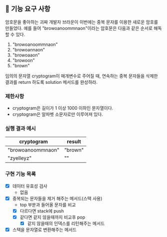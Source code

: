 ## 🚀 기능 요구 사항

암호문을 좋아하는 괴짜 개발자 브라운이 이번에는 중복 문자를 이용한 새로운 암호를 만들었다. 예를 들어 "browoanoommnaon"이라는 암호문은 다음과 같은 순서로 해독할 수 있다.

1. "browoanoommnaon"
2. "browoannaon"
3. "browoaaon"
4. "browoon"
5. "brown"

임의의 문자열 cryptogram이 매개변수로 주어질 때, 연속하는 중복 문자들을 삭제한 결과를 return 하도록 solution 메서드를 완성하라.

### 제한사항

- cryptogram은 길이가 1 이상 1000 이하인 문자열이다.
- cryptogram은 알파벳 소문자로만 이루어져 있다.

### 실행 결과 예시

| cryptogram | result |
| --- | --- |
| "browoanoommnaon" | "brown" |
| "zyelleyz" | "" |



### 구현 기능 목록

- [x]  데이터 유효성 검사
    - 없음
- [x] 중복되는 문자들을 제거 해주는 메서드(스택 사용)
  -  top 부분과 들어올 문자를 비교
  - [x] 다르다면 stack에 push
  - [x] 같다면 같지 않을때까지 비교후 pop
    - [x] 같지 않을때의 인덱스를 리턴해주는 메서드
- [x] 스택을 문자열로 변환해주는 메서드
